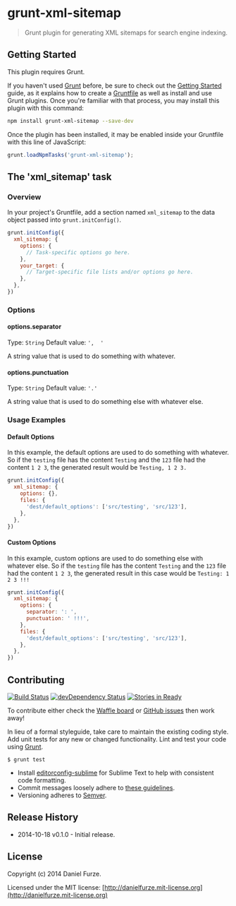 # grunt-xml-sitemap

> Grunt plugin for generating XML sitemaps for search engine indexing.

## Getting Started
This plugin requires Grunt.

If you haven't used [Grunt](http://gruntjs.com/) before, be sure to check out the [Getting Started](http://gruntjs.com/getting-started) guide, as it explains how to create a [Gruntfile](http://gruntjs.com/sample-gruntfile) as well as install and use Grunt plugins. Once you're familiar with that process, you may install this plugin with this command:

```sh
npm install grunt-xml-sitemap --save-dev
```

Once the plugin has been installed, it may be enabled inside your Gruntfile with this line of JavaScript:

```js
grunt.loadNpmTasks('grunt-xml-sitemap');
```

## The 'xml_sitemap' task

### Overview
In your project's Gruntfile, add a section named `xml_sitemap` to the data object passed into `grunt.initConfig()`.

```js
grunt.initConfig({
  xml_sitemap: {
    options: {
      // Task-specific options go here.
    },
    your_target: {
      // Target-specific file lists and/or options go here.
    },
  },
})
```

### Options

#### options.separator
Type: `String`
Default value: `',  '`

A string value that is used to do something with whatever.

#### options.punctuation
Type: `String`
Default value: `'.'`

A string value that is used to do something else with whatever else.

### Usage Examples

#### Default Options
In this example, the default options are used to do something with whatever. So if the `testing` file has the content `Testing` and the `123` file had the content `1 2 3`, the generated result would be `Testing, 1 2 3.`

```js
grunt.initConfig({
  xml_sitemap: {
    options: {},
    files: {
      'dest/default_options': ['src/testing', 'src/123'],
    },
  },
})
```

#### Custom Options
In this example, custom options are used to do something else with whatever else. So if the `testing` file has the content `Testing` and the `123` file had the content `1 2 3`, the generated result in this case would be `Testing: 1 2 3 !!!`

```js
grunt.initConfig({
  xml_sitemap: {
    options: {
      separator: ': ',
      punctuation: ' !!!',
    },
    files: {
      'dest/default_options': ['src/testing', 'src/123'],
    },
  },
})
```

## Contributing 
[![Build Status][travis-image]][travis-url]
[![devDependency Status][dev-dependency-image]][dev-dependency-url]
[![Stories in Ready][waffle-image]][waffle-url]

To contribute either check the [Waffle board](https://waffle.io/furzeface/grunt-xml-sitemap) or [GitHub issues](https://github.com/furzeface/grunt-xml-sitemap/issues) then work away!

In lieu of a formal styleguide, take care to maintain the existing coding style. Add unit tests for any new or changed functionality. Lint and test your code using [Grunt](http://gruntjs.com).

```
$ grunt test
```

* Install [editorconfig-sublime](https://github.com/sindresorhus/editorconfig-sublime) for Sublime Text to help with consistent code formatting.
* Commit messages loosely adhere to [these guidelines](https://github.com/angular/angular.js/blob/master/CONTRIBUTING.md#commit).
* Versioning adheres to [Semver](http://semver.org).

## Release History
- 2014-10-18 v0.1.0 - Initial release. 

## License
Copyright (c) 2014 Daniel Furze. 

Licensed under the MIT license: [http://danielfurze.mit-license.org](http://danielfurze.mit-license.org)

[travis-url]: http://travis-ci.org/furzeface/grunt-xml-sitemap
[travis-image]: https://secure.travis-ci.org/furzeface/grunt-xml-sitemap.svg?branch=master
[waffle-url]: https://waffle.io/furzeface/grunt-xml-sitemap
[waffle-image]: https://badge.waffle.io/furzeface/grunt-xml-sitemap.svg?label=ready&title=Ready
[dev-dependency-url]: https://david-dm.org/furzeface/grunt-xml-sitemap#info=devDependencies
[dev-dependency-image]: https://david-dm.org/furzeface/grunt-xml-sitemap/dev-status.svg

